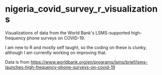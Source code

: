 # nigeria_covid_survey_r_visualizations
Visualizations of data from the World Bank's LSMS-supported high-frequency phone surveys on COVID-19.

I am new to R and mostly self taught, so the coding on these is clunky, although I am currently working on improving that.

Data is from https://www.worldbank.org/en/programs/lsms/brief/lsms-launches-high-frequency-phone-surveys-on-covid-19 
